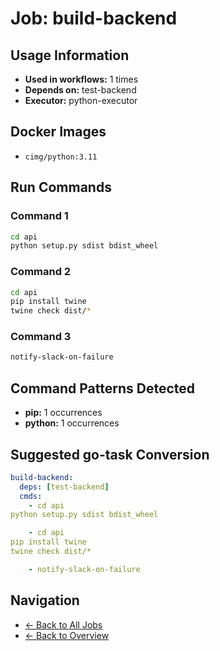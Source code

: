 # Job: build-backend

## Usage Information

- **Used in workflows:** 1 times
- **Depends on:** test-backend
- **Executor:** python-executor

## Docker Images

- `cimg/python:3.11`

## Run Commands

### Command 1

```bash
cd api
python setup.py sdist bdist_wheel

```

### Command 2

```bash
cd api
pip install twine
twine check dist/*

```

### Command 3

```bash
notify-slack-on-failure
```

## Command Patterns Detected

- **pip:** 1 occurrences
- **python:** 1 occurrences

## Suggested go-task Conversion

```yaml
build-backend:
  deps: [test-backend]
  cmds:
    - cd api
python setup.py sdist bdist_wheel

    - cd api
pip install twine
twine check dist/*

    - notify-slack-on-failure
```

## Navigation

- [← Back to All Jobs](../summaries/all-jobs.md)
- [← Back to Overview](../README.md)
